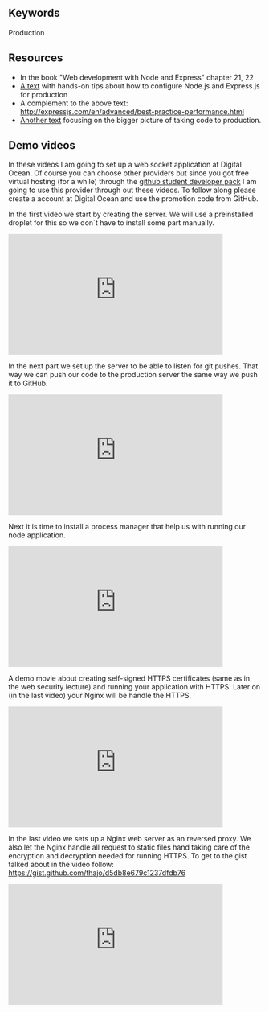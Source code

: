 ## Keywords
Production



## Resources
* In the book "Web development with Node and Express" chapter 21, 22
* [A text](https://github.com/1dv023/syllabus/blob/master/lectures/06/production_nodejs.md) with hands-on tips about how to configure Node.js and Express.js for production
* A complement to the above text: http://expressjs.com/en/advanced/best-practice-performance.html
* [Another text](https://github.com/1dv023/syllabus/blob/master/lectures/06/Production.md) focusing on the bigger picture of taking code to production.

## Demo videos
In these videos I am going to set up a web socket application at Digital Ocean. Of course you can choose other providers but since you got free virtual hosting (for a while) through the [github student developer pack](https://education.github.com/) I am going to use this provider through out these videos. To follow along please create a account at Digital Ocean and use the promotion code from GitHub.

In the first video we start by creating the server. We will use a preinstalled droplet for this so we don´t have to install some part manually.

<iframe width="427" height="240" src="https://www.youtube.com/embed/OcP1vCh5tRk" frameborder="0" allowfullscreen></iframe>

In the next part we set up the server to be able to listen for git pushes. That way we can push our code to the production server the same way we push it to GitHub.

<iframe width="427" height="240" src="https://www.youtube.com/embed/O0Q55iztjq4" frameborder="0" allowfullscreen></iframe>

Next it is time to install a process manager that help us with running our node application.

<iframe width="427" height="240" src="https://www.youtube.com/embed/lHDv7j2b0Oc" frameborder="0" allowfullscreen></iframe>

A demo movie about creating self-signed HTTPS certificates (same as in the web security lecture) and running your application with HTTPS. Later on (in the last video) your Nginx will be handle the HTTPS.

<iframe width="427" height="240" src="https://www.youtube.com/embed/cfFlZnrco70" frameborder="0" allowfullscreen></iframe>

In the last video we sets up a Nginx web server as an reversed proxy. We also let the Nginx handle all request to static files hand taking care of the encryption and decryption needed for running HTTPS. To get to the gist talked about in the video follow: https://gist.github.com/thajo/d5db8e679c1237dfdb76

<iframe width="427" height="240" src="https://www.youtube.com/embed/OuRhaSQljsc" frameborder="0" allowfullscreen></iframe>
